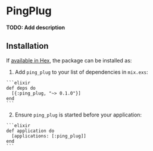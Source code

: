 # PingPlug

**TODO: Add description**

## Installation

If [available in Hex](https://hex.pm/docs/publish), the package can be installed as:

  1. Add `ping_plug` to your list of dependencies in `mix.exs`:

    ```elixir
    def deps do
      [{:ping_plug, "~> 0.1.0"}]
    end
    ```

  2. Ensure `ping_plug` is started before your application:

    ```elixir
    def application do
      [applications: [:ping_plug]]
    end
    ```


